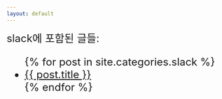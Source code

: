 ```yaml
---
layout: default
---
```


<font size="5">
slack에 포함된 글들:
<ul>
	{% for post in site.categories.slack %}
	<li><a href="{{ post.url }}">{{ post.title }}</a></li>
	{% endfor %}
</ul>
</font>